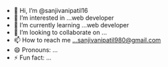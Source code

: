- 👋 Hi, I’m @sanjivanipatil16
- 👀 I’m interested in ...web  developer
- 🌱 I’m currently learning ...web developer
- 💞️ I’m looking to collaborate on ...
- 📫 How to reach me ...sanjivanipatil980@gmail.com
- 😄 Pronouns: ...
- ⚡ Fun fact: ...

<!---
sanjivanipatil16/sanjivanipatil16 is a ✨ special ✨ repository because its `README.md` (this file) appears on your GitHub profile.
You can click the Preview link to take a look at your changes.
--->

